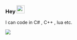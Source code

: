 
### Hey <img src="https://media.giphy.com/media/hvRJCLFzcasrR4ia7z/giphy.gif" width="25px">

I can code in C# , C++ , lua etc.

![](https://visitor-badge.glitch.me/badge?page_id=snww.snww)

